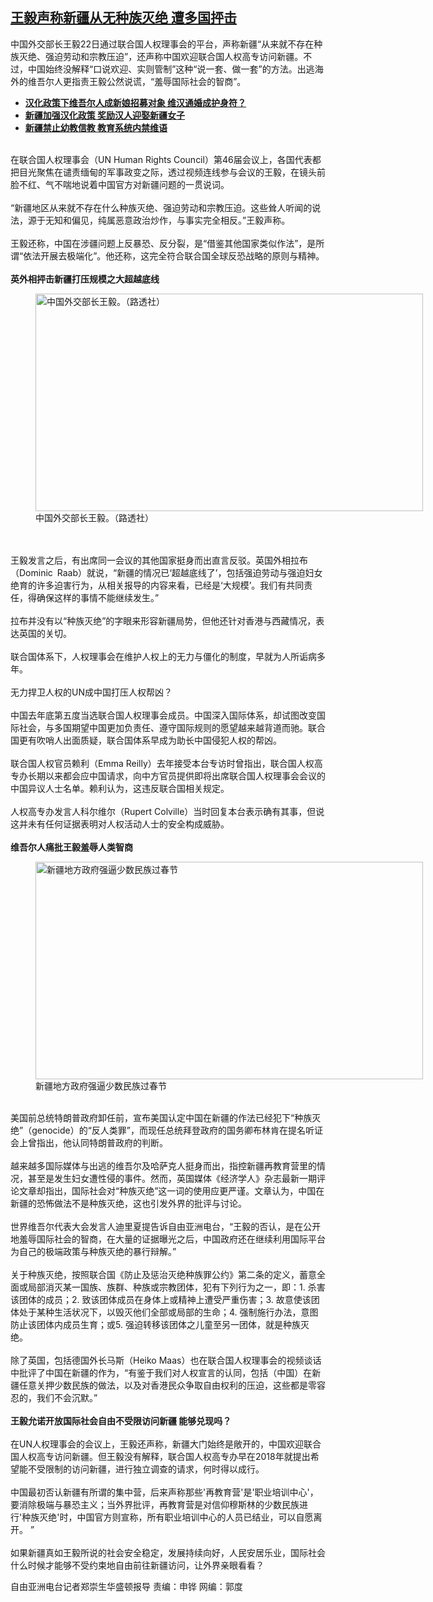 <!--1614025080000-->
[王毅声称新疆从无种族灭绝 遭多国抨击](https://www.rfa.org/mandarin/yataibaodao/junshiwaijiao/rc-02222021141222.html)
------

<p>中国外交部长王毅22日通过联合国人权理事会的平台，声称新疆“从来就不存在种族灭绝、强迫劳动和宗教压迫”，还声称中国欢迎联合国人权高专访问新疆。不过，中国始终没解释“口说欢迎、实则管制”这种“说一套、做一套”的方法。出逃海外的维吾尔人更指责王毅公然说谎，“羞辱国际社会的智商”。</p><ul><li><a href="https://www.rfa.org/mandarin/yataibaodao/shaoshuminzu/gf2-08242020075915.html"><strong>汉化政策下维吾尔人成新娘招募对象 维汉通婚成护身符？</strong></a></li><li><b><a class="external-link" href="http://www.rfa.org/mandarin/yataibaodao/shaoshuminzu/ql2-10292019062434.html">新疆加强汉化政策 奖励汉人迎娶新疆女子</a></b></li><li><b><a class="external-link" href="http://www.rfa.org/mandarin/yataibaodao/shaoshuminzu/xl1-09252017102937.html">新疆禁止幼教信教 教育系统内禁维语</a></b></li></ul><p><br/>在联合国人权理事会（UN Human Rights Council）第46届会议上，各国代表都把目光聚焦在谴责缅甸的军事政变之际，透过视频连线参与会议的王毅，在镜头前脸不红、气不喘地说着中国官方对新疆问题的一贯说词。<br/><br/>“新疆地区从来就不存在什么种族灭绝、强迫劳动和宗教压迫。这些耸人听闻的说法，源于无知和偏见，纯属恶意政治炒作，与事实完全相反。”王毅声称。<br/><br/>王毅还称，中国在涉疆问题上反暴恐、反分裂，是“借鉴其他国家类似作法”，是所谓“依法开展去极端化”。他还称，这完全符合联合国全球反恐战略的原则与精神。<br/><br/><strong>英外相抨击新疆打压规模之大超越底线</strong></p><p><figure class="image-richtext image-inline captioned" style="width:620px;"><img alt="中国外交部长王毅。（路透社）" height="348" src="https://www.rfa.org/mandarin/yataibaodao/junshiwaijiao/rc-02222021141222.html/f8a05be3-7b73-4198-aa38-8e1590a86c40.jpeg/@@images/d9aa5a5a-faf6-4614-8784-89237d9bc727.jpeg" title="1" width="620"/><figcaption class="image-caption">中国外交部长王毅。（路透社）</figcaption><small></small></figure><br/><br/>王毅发言之后，有出席同一会议的其他国家挺身而出直言反驳。英国外相拉布（Dominic Raab）就说，“新疆的情况已‘超越底线了’，包括强迫劳动与强迫妇女绝育的许多迫害行为，从相关报导的内容来看，已经是‘大规模’。我们有共同责任，得确保这样的事情不能继续发生。”<br/><br/>拉布并没有以“种族灭绝”的字眼来形容新疆局势，但他还针对香港与西藏情况，表达英国的关切。<br/><br/>联合国体系下，人权理事会在维护人权上的无力与僵化的制度，早就为人所诟病多年。<br/><br/>无力捍卫人权的UN成中国打压人权帮凶？<br/><br/>中国去年底第五度当选联合国人权理事会成员。中国深入国际体系，却试图改变国际社会，与多国期望中国更加负责任、遵守国际规则的愿望越来越背道而驰。联合国更有吹哨人出面质疑，联合国体系早成为助长中国侵犯人权的帮凶。<br/><br/>联合国人权官员赖利（Emma Reilly）去年接受本台专访时曾指出，联合国人权高专办长期以来都会应中国请求，向中方官员提供即将出席联合国人权理事会会议的中国异议人士名单。赖利认为，这违反联合国相关规定。<br/><br/>人权高专办发言人科尔维尔（Rupert Colville）当时回复本台表示确有其事，但说这并未有任何证据表明对人权活动人士的安全构成威胁。<br/><br/><strong>维吾尔人痛批王毅羞辱人类智商</strong><br/><figure class="image-richtext image-inline captioned" style="width:620px;"><img alt="新疆地方政府强逼少数民族过春节" height="348" src="https://www.rfa.org/mandarin/yataibaodao/junshiwaijiao/rc-02222021141222.html/a776266e-4b8d-4220-82ef-0d880ce663f5.jpeg/@@images/e22f468b-2167-4610-b848-6ac4c3491f7c.jpeg" title="2" width="620"/><figcaption class="image-caption">新疆地方政府强逼少数民族过春节</figcaption><small></small></figure><br/>美国前总统特朗普政府卸任前，宣布美国认定中国在新疆的作法已经犯下“种族灭绝”（genocide）的“反人类罪”，而现任总统拜登政府的国务卿布林肯在提名听证会上曾指出，他认同特朗普政府的判断。<br/><br/>越来越多国际媒体与出逃的维吾尔及哈萨克人挺身而出，指控新疆再教育营里的情况，甚至是发生妇女遭性侵的事件。然而，英国媒体《经济学人》杂志最新一期评论文章却指出，国际社会对“种族灭绝”这一词的使用应更严谨。文章认为，中国在新疆的恐怖做法不是种族灭绝，这也引发外界的批评与讨论。<br/><br/>世界维吾尔代表大会发言人迪里夏提告诉自由亚洲电台，“王毅的否认，是在公开地羞辱国际社会的智商，在大量的证据曝光之后，中国政府还在继续利用国际平台为自己的极端政策与种族灭绝的暴行辩解。”<br/><br/>关于种族灭绝，按照联合国《防止及惩治灭绝种族罪公约》第二条的定义，蓄意全面或局部消灭某一国族、族群、种族或宗教团体，犯有下列行为之一，即：1. 杀害该团体的成员；2. 致该团体成员在身体上或精神上遭受严重伤害；3. 故意使该团体处于某种生活状况下，以毁灭他们全部或局部的生命；4. 强制施行办法，意图防止该团体内成员生育；或5. 强迫转移该团体之儿童至另一团体，就是种族灭绝。<br/><br/>除了英国，包括德国外长马斯（Heiko Maas）也在联合国人权理事会的视频谈话中批评了中国在新疆的作为，“有鉴于我们对人权宣言的认同，包括（中国）在新疆任意关押少数民族的做法，以及对香港民众争取自由权利的压迫，这些都是零容忍的，我们不会沉默。”<br/><br/><strong>王毅允诺开放国际社会自由不受限访问新疆 能够兑现吗？</strong><br/><br/>在UN人权理事会的会议上，王毅还声称，新疆大门始终是敞开的，中国欢迎联合国人权高专访问新疆。但王毅没有解释，联合国人权高专办早在2018年就提出希望能不受限制的访问新疆，进行独立调查的请求，何时得以成行。<br/><br/>中国最初否认新疆有所谓的集中营，后来声称那些'再教育营'是'职业培训中心'，要消除极端与暴恐主义；当外界批评，再教育营是对信仰穆斯林的少数民族进行'种族灭绝'时，中国官方则宣称，所有职业培训中心的人员已结业，可以自愿离开。 ”<br/><br/>如果新疆真如王毅所说的社会安全稳定，发展持续向好，人民安居乐业，国际社会什么时候才能够不受约束地自由前往新疆访问，让外界亲眼看看？</p><p>自由亚洲电台记者郑崇生华盛顿报导 责编：申铧 网编：郭度</p>
